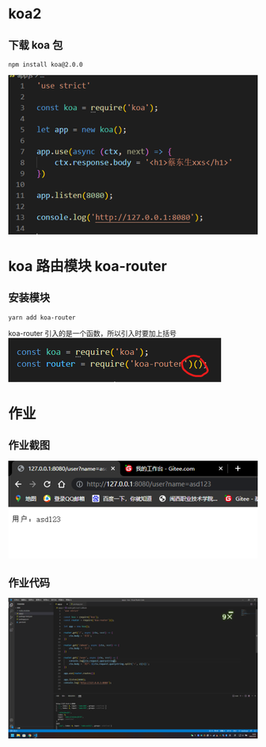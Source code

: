 # koa2

## 下载 koa 包
```
npm install koa@2.0.0
```

![](./imgs/2022-03-07.png)  

 # koa 路由模块 koa-router
## 安装模块
```
yarn add koa-router
```
koa-router 引入的是一个函数，所以引入时要加上括号  
![](./imgs/2022-03-08-koa-router.png)


# 作业
## 作业截图
![](./imgs/2022-03-08-作业.png)

## 作业代码
![](./imgs/2022-03-08-作业1.png)
